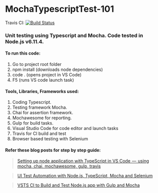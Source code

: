 # MochaTypescriptTest-101
Travis CI: [![Build Status](https://travis-ci.org/nilaydshah/MochaTypescriptTest-101.svg?branch=master)](https://travis-ci.org/nilaydshah/MochaTypescriptTest-101)

### Unit testing using Typescript and Mocha. Code tested in Node.js v6.11.4. 
#### To run this code:
1. Go to project root folder
2. npm install (downloads node dependencies)
3. code . (opens project in VS Code)
4. F5 (runs VS code launch task) 

#### Tools, Libraries, Frameworks used:
1. Coding Typescript.
2. Testing framework Mocha.
3. Chai for assertion framework.
4. Mochawesome for reporting.
5. Gulp for build tasks.
6. Visual Studio Code for code editor and launch tasks
7. Travis for CI build and test
8. Browser based testing with Selenium

#### Refer these blog posts for step by step guide: 
> [Setting up node application with TypeScript in VS Code  —  using mocha, chai, mochawesome, gulp, travis](https://blogs.msdn.microsoft.com/nilayshah/2018/01/07/unit-testing-node-application-with-typescript-in-vs-code-%E2%80%8A-%E2%80%8A-using-mocha-chai-mochawesome-gulp-travis/)

> [UI Test Automation with Node.js, TypeScript, Mocha and Selenium](https://blogs.msdn.microsoft.com/nilayshah/2018/01/21/ui-test-automation-with-node-js-typescript-mocha-and-selenium/)

> [VSTS CI to Build and Test Node.js app with Gulp and Mocha](https://blogs.msdn.microsoft.com/nilayshah/2018/01/29/vsts-ci-to-build-and-test-node-js-app-with-gulp-and-mocha/)

